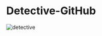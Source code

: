 # Detective-GitHub

![detective](https://github.com/uveshAhmad/Detective-GitHub/assets/115268659/ffa49f89-1e8e-4438-b9fd-29384c6e281f)
